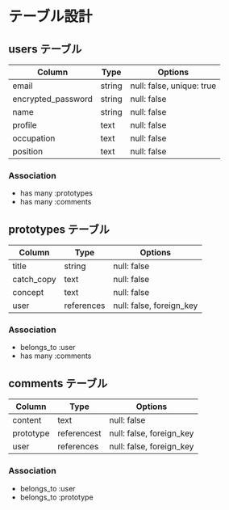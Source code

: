 # テーブル設計

## users テーブル

| Column             | Type   | Options                   |
| ------------------ | ------ | ------------------------- |
| email              | string | null: false, unique: true |
| encrypted_password | string | null: false               |
| name               | string | null: false               |
| profile            | text   | null: false               |
| occupation         | text   | null: false               |
| position           | text   | null: false               |

### Association

 - has many :prototypes
 - has many :comments

## prototypes テーブル
| Column     | Type       | Options                  |
| ---------- | ---------- | ------------------------ |
| title      | string     | null: false              |
| catch_copy | text       | null: false              |
| concept    | text       | null: false              |
| user       | references | null: false, foreign_key |

### Association
 - belongs_to :user
 - has many :comments
  
## comments テーブル
| Column    | Type       | Options                  |
| --------- | ---------- | ------------------------ |
| content   | text       | null: false              |
| prototype | referencest       | null: false, foreign_key |
| user      | references | null: false, foreign_key |

### Association
 - belongs_to :user
 - belongs_to :prototype